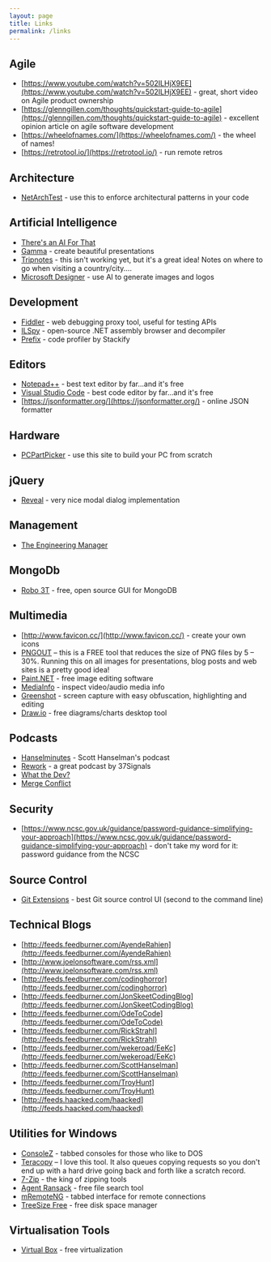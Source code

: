 ```yaml
---
layout: page
title: Links
permalink: /links
---
```


## Agile

- [https://www.youtube.com/watch?v=502ILHjX9EE](https://www.youtube.com/watch?v=502ILHjX9EE) - great, short video on Agile product ownership
- [https://glenngillen.com/thoughts/quickstart-guide-to-agile](https://glenngillen.com/thoughts/quickstart-guide-to-agile) - excellent opinion article on agile software development
- [https://wheelofnames.com/](https://wheelofnames.com/) - the wheel of names!
- [https://retrotool.io/](https://retrotool.io/) - run remote retros

## Architecture

- [NetArchTest](https://github.com/BenMorris/NetArchTest) - use this to enforce architectural patterns in your code

## Artificial Intelligence

- [There's an AI For That](https://theresanaiforthat.com/)
- [Gamma](https://gamma.app/) - create beautiful presentations
- [Tripnotes](https://tripnotes.ai/about) - this isn't working yet, but it's a great idea!  Notes on where to go when visiting a country/city....
- [Microsoft Designer](https://designer.microsoft.com/) - use AI to generate images and logos

## Development

- [Fiddler](https://www.telerik.com/fiddler) - web debugging proxy tool, useful for testing APIs
- [ILSpy](https://github.com/icsharpcode/ILSpy) - open-source .NET assembly browser and decompiler
- [Prefix](https://stackify.com/prefix/) - code profiler by Stackify

## Editors

- [Notepad++](https://notepad-plus-plus.org/downloads/) - best text editor by far...and it's free
- [Visual Studio Code](https://code.visualstudio.com/) - best code editor by far...and it's free
- [https://jsonformatter.org/](https://jsonformatter.org/) - online JSON formatter

## Hardware

- [PCPartPicker](https://pcpartpicker.com/) - use this site to build your PC from scratch

## jQuery

- [Reveal](https://zurb.com/playground/reveal-modal-plugin) - very nice modal dialog implementation

## Management

- [The Engineering Manager](https://www.theengineeringmanager.com/management-101/)

## MongoDb

- [Robo 3T](https://robomongo.org/) - free, open source GUI for MongoDB

## Multimedia

- [http://www.favicon.cc/](http://www.favicon.cc/) - create your own icons
- [PNGOUT](http://advsys.net/ken/utils.htm) – this is a FREE tool that reduces the size of PNG files by 5 – 30%.  Running this on all images for presentations, blog posts and web sites is a pretty good idea!
- [Paint.NET](https://www.getpaint.net/download.html) - free image editing software
- [MediaInfo](https://mediaarea.net/en/MediaInfo) - inspect video/audio media info
- [Greenshot](https://getgreenshot.org/) - screen capture with easy obfuscation, highlighting and editing
- [Draw.io](https://github.com/jgraph/drawio-desktop/releases) - free diagrams/charts desktop tool

## Podcasts

- [Hanselminutes](http://feeds.feedburner.com/HanselminutesCompleteMP3) - Scott Hanselman's podcast
- [Rework](https://37signals.com/podcast/) - a great podcast by 37Signals
- [What the Dev?](https://podcasts.apple.com/us/podcast/what-the-dev/id1487708746)
- [Merge Conflict](https://www.mergeconflict.fm/)
    
## Security

- [https://www.ncsc.gov.uk/guidance/password-guidance-simplifying-your-approach](https://www.ncsc.gov.uk/guidance/password-guidance-simplifying-your-approach) - don't take my word for it: password guidance from the NCSC

## Source Control

- [Git Extensions](http://gitextensions.github.io/) - best Git source control UI (second to the command line)

## Technical Blogs

- [http://feeds.feedburner.com/AyendeRahien](http://feeds.feedburner.com/AyendeRahien)
- [http://www.joelonsoftware.com/rss.xml](http://www.joelonsoftware.com/rss.xml)
- [http://feeds.feedburner.com/codinghorror](http://feeds.feedburner.com/codinghorror)
- [http://feeds.feedburner.com/JonSkeetCodingBlog](http://feeds.feedburner.com/JonSkeetCodingBlog)
- [http://feeds.feedburner.com/OdeToCode](http://feeds.feedburner.com/OdeToCode)
- [http://feeds.feedburner.com/RickStrahl](http://feeds.feedburner.com/RickStrahl)
- [http://feeds.feedburner.com/wekeroad/EeKc](http://feeds.feedburner.com/wekeroad/EeKc)
- [http://feeds.feedburner.com/ScottHanselman](http://feeds.feedburner.com/ScottHanselman)
- [http://feeds.feedburner.com/TroyHunt](http://feeds.feedburner.com/TroyHunt)
- [http://feeds.haacked.com/haacked](http://feeds.haacked.com/haacked)

## Utilities for Windows

- [ConsoleZ](https://github.com/cbucher/console/wiki) - tabbed consoles for those who like to DOS
- [Teracopy](http://www.codesector.com/teracopy.php) – I love this tool.  It also queues copying requests so you don't end up with a hard drive going back and forth like a scratch record.
- [7-Zip](https://www.7-zip.org/download.html) - the king of zipping tools
- [Agent Ransack](https://www.mythicsoft.com/agentransack/) - free file search tool
- [mRemoteNG](https://mremoteng.org/) - tabbed interface for remote connections
- [TreeSize Free](https://www.jam-software.com/treesize_free) - free disk space manager

## Virtualisation Tools

- [Virtual Box](https://www.virtualbox.org/) - free virtualization


